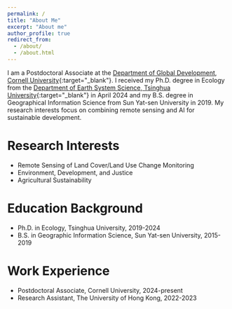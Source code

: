 ```yaml
---
permalink: /
title: "About Me"
excerpt: "About me"
author_profile: true
redirect_from: 
  - /about/
  - /about.html
---
```

I am a Postdoctoral Associate at the [Department of Global Development, Cornell University](https://cals.cornell.edu/global-development){:target="_blank"}. I received my Ph.D. degree in Ecology from the [Department of Earth System Science, Tsinghua University](https://www.dess.tsinghua.edu.cn/){:target="_blank"} in April 2024 and my B.S. degree in Geographical Information Science from Sun Yat-sen University in 2019. My research interests focus on combining remote sensing and AI for sustainable development.


Research Interests
======
* Remote Sensing of Land Cover/Land Use Change Monitoring
* Environment, Development, and Justice
* Agricultural Sustainability


Education Background
======
* Ph.D. in Ecology, Tsinghua University, 2019-2024
* B.S. in Geographic Information Science, Sun Yat-sen University, 2015-2019

Work Experience
======
* Postdoctoral Associate, Cornell University, 2024-present
* Research Assistant, The University of Hong Kong, 2022-2023

<!--
Location
======
<iframe
    src="https://www.google.com/maps/@42.4536761,-76.4742294,14.0z"
    width = "500"
    height = "200"
    frameborder="0"
    allowfullscreen>
</iframe>-->


